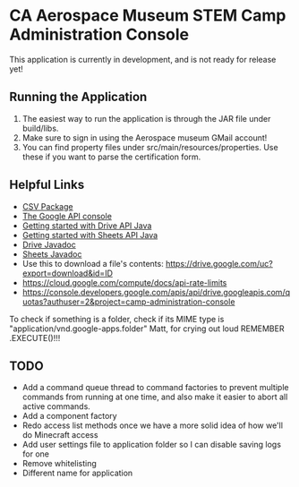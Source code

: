 # CA Aerospace Museum STEM Camp Administration Console
This application is currently in development, and is not ready for release yet!

## Running the Application ##
1. The easiest way to run the application is through the JAR file under build/libs.
2. Make sure to sign in using the Aerospace museum GMail account!
3. You can find property files under src/main/resources/properties. Use these if you want to parse the certification form.

## Helpful Links ##
* [CSV Package](https://commons.apache.org/proper/commons-csv/apidocs/index.html)
* [The Google API console](https://console.developers.google.com/apis/credentials?authuser=2&project=camp-administration-console)
* [Getting started with Drive API Java](https://developers.google.com/drive/api/v3/quickstart/java)
* [Getting started with Sheets API Java](https://developers.google.com/sheets/api/quickstart/java)
* [Drive Javadoc](https://developers.google.com/resources/api-libraries/documentation/drive/v3/java/latest/overview-summary.html)
* [Sheets Javadoc](https://developers.google.com/resources/api-libraries/documentation/sheets/v4/java/latest/)
* Use this to download a file's contents: https://drive.google.com/uc?export=download&id=ID
* https://cloud.google.com/compute/docs/api-rate-limits
* https://console.developers.google.com/apis/api/drive.googleapis.com/quotas?authuser=2&project=camp-administration-console

To check if something is a folder, check if its MIME type is "application/vnd.google-apps.folder"
Matt, for crying out loud REMEMBER .EXECUTE()!!!

## TODO ##
* Add a command queue thread to command factories to prevent multiple commands from running at one time, and also make it easier to abort all active commands.
* Add a component factory
* Redo access list methods once we have a more solid idea of how we'll do Minecraft access
* Add user settings file to application folder so I can disable saving logs for one
* Remove whitelisting
* Different name for application
